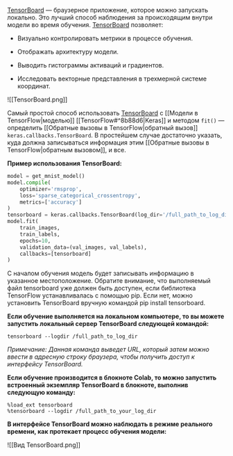 [TensorBoard](https:/www.tensorflow.org/tensorboard) — браузерное приложение, которое можно запускать локально. Это лучший способ наблюдения за происходящим внутри модели во время обучения. [TensorBoard](https:/www.tensorflow.org/tensorboard) позволяет:

- Визуально контролировать метрики в процессе обучения. 

- Отображать архитектуру модели.

- Выводить гистограммы активаций и градиентов.

- Исследовать векторные представления в трехмерной системе координат.

![[TensorBoard.png]]

Самый простой способ использовать [TensorBoard](https:/www.tensorflow.org/tensorboard) с [[Модели в TensorFlow|моделью]] [[TensorFlow#^8b88d6|Keras]] и методом `fit()` — определить [[Обратные вызовы в TensorFlow|обратный вызов]] `keras.callbacks.TensorBoard`. В простейшем случае достаточно указать, куда должна записываться информация этим [[Обратные вызовы в TensorFlow|обратным вызовом]], и все.

**Пример использования TensorBoard:**

```Python
model = get_mnist_model()
model.compile(
	optimizer='rmsprop',
	loss='sparse_categorical_crossentropy',
	metrics=['accuracy']
)
tensorboard = keras.callbacks.TensorBoard(log_dir='/full_path_to_log_dir')
model.fit(
	train_images,
	train_labels,
	epochs=10,
	validation_data=(val_images, val_labels),
	callbacks=[tensorboard]
)
```

С началом обучения модель будет записывать информацию в указанное местоположение.  Обратите внимание, что выполняемый файл tensorboard уже должен быть доступен, если библиотека TensorFlow устанавливалась с помощью pip. Если нет, можно установить TensorBoard вручную командой pip install tensorboard.

**Если обучение выполняется на локальном компьютере, то вы можете запустить локальный сервер TensorBoard следующей командой:**

```Shell
tensorboard --logdir /full_path_to_log_dir
```

*Примечание: Данная команда выведет URL, который затем можно ввести в адресную строку браузера, чтобы получить доступ к интерфейсу TensorBoard.*

**Если обучение производится в блокноте Colab, то можно запустить встроенный экземпляр TensorBoard в блокноте, выполнив следующую команду:**

```Shell
%load_ext tensorboard
%tensorboard --logdir /full_path_to_your_log_dir
```

**В интерфейсе TensorBoard можно наблюдать в режиме реального времени, как протекает процесс обучения модели:**

![[Вид TensorBoard.png]]